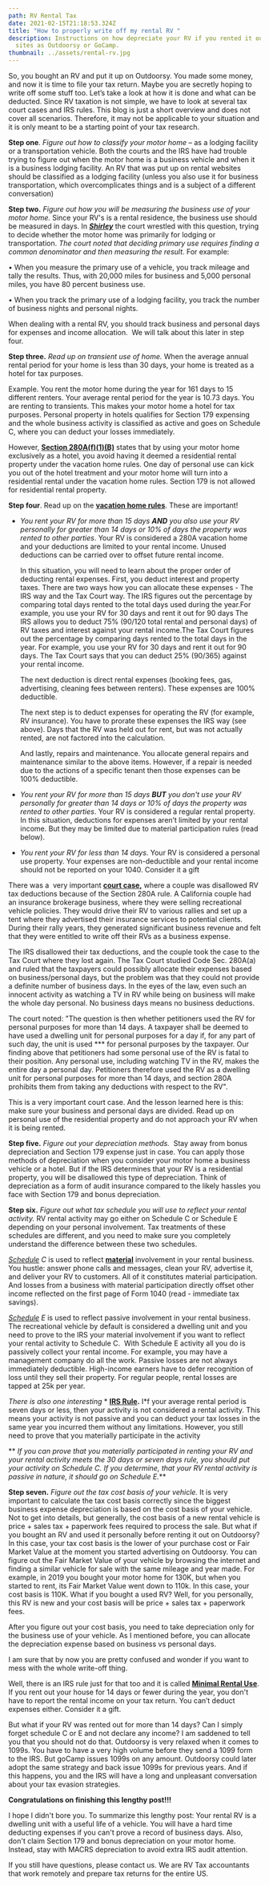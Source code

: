 ```yaml
---
path: RV Rental Tax
date: 2021-02-15T21:18:53.324Z
title: "How to properly write off my rental RV "
description: Instructions on how depreciate your RV if you rented it out on such
  sites as Outdoorsy or GoCamp.
thumbnail: ../assets/rental-rv.jpg
---
```

So, you bought an RV and put it up on Outdoorsy. You made some money, and now it is time to file your tax return. Maybe you are secretly hoping to write off some stuff too. Let’s take a look at how it is done and what can be deducted. Since RV taxation is not simple, we have to look at several tax court cases and IRS rules. This blog is just a short overview and does not cover all scenarios. Therefore, it may not be applicable to your situation and it is only meant to be a starting point of your tax research.

**Step one**. *Figure out how to classify your motor home* – as a lodging facility or a transportation vehicle. Both the courts and the IRS have had trouble trying to figure out when the motor home is a business vehicle and when it is a business lodging facility. An RV that was put up on rental websites should be classified as a lodging facility (unless you also use it for business transportation, which overcomplicates things and is a subject of a different conversation)

**Step two.** *Figure out how you will be measuring the business use of your motor home.* Since your RV's is a rental residence, the business use should be measured in days. In ***[Shirley](https://www.courtlistener.com/opinion/4557820/shirley-v-commr/)*** the court wrestled with this question, trying to decide whether the motor home was primarily for lodging or transportation. *The court noted that deciding primary use requires finding a common denominator and then measuring the result*. For example:

• When you measure the primary use of a vehicle, you track mileage and tally the results. Thus, with 20,000 miles for business and 5,000 personal miles, you have 80 percent business use.

• When you track the primary use of a lodging facility, you track the number of business nights and personal nights.

When dealing with a rental RV, you should track business and personal days for expenses and income allocation.  We will talk about this later in step four. 

**Step three.** *Read up on transient use of home.* When the average annual rental period for your home is less than 30 days, your home is treated as a hotel for tax purposes. 

Example. You rent the motor home during the year for 161 days to 15 different renters. Your average rental period for the year is 10.73 days. You are renting to transients. This makes your motor home a hotel for tax purposes. Personal property in hotels qualifies for Section 179 expensing and the whole business activity is classified as active and goes on Schedule C, where you can deduct your losses immediately.  

However, **[Section 280A(f)(1)(B)](https://www.law.cornell.edu/definitions/uscode.php?width=840&height=800&iframe=true&def_id=26-USC-551373876-1977192054&term_occur=3&term_src=title:26:subtitle:A:chapter:1:subchapter:B:part:IX:section:280A)** states that by using your motor home exclusively as a hotel, you avoid having it deemed a residential rental property under the vacation home rules. One day of personal use can kick you out of the hotel treatment and your motor home will turn into a residential rental under the vacation home rules. Section 179 is not allowed for residential rental property.

**Step four**. Read up on the **[vacation home rules](https://scholarship.law.duke.edu/cgi/viewcontent.cgi?article=2921&context=dlj)**. These are important! 

* *You rent your RV for more than 15 days **AND** you also use your RV personally for greater than 14 days or 10% of days the property was rented to other parties*. Your RV is considered a 280A vacation home and your deductions are limited to your rental income. Unused deductions can be carried over to offset future rental income.

  In this situation, you will need to learn about the proper order of deducting rental expenses. First, you deduct interest and property taxes. There are two ways how you can allocate these expenses - The IRS way and the Tax Court way. The IRS figures out the percentage by comparing total days rented to the total days used during the year.For example, you use your RV for 30 days and rent it out for 90 days The IRS allows you to deduct 75% (90/120 total rental and personal days) of RV taxes and interest against your rental income.The Tax Court figures out the percentage by comparing days rented to the total days in the year. For example, you use your RV for 30 days and rent it out for 90 days. The Tax Court says that you can deduct 25% (90/365) against your rental income.

  The next deduction is direct rental expenses (booking fees, gas, advertising, cleaning fees between renters). These expenses are 100% deductible. 

  The next step is to deduct expenses for operating the RV (for example, RV insurance). You have to prorate these expenses the IRS way (see above).  Days that the RV was held out for rent, but was not actually rented, are not factored into the calculation. 

  And lastly, repairs and maintenance. You allocate general repairs and maintenance similar to the above items. However, if a repair is needed due to the actions of a specific tenant then those expenses can be 100% deductible.
* *You rent your RV for more than 15 days **BUT** you don't use your RV personally for greater than 14 days or 10% of days the property was rented to other parties*. Your RV is considered a regular rental property. In this situation, deductions for expenses aren’t limited by your rental income. But they may be limited due to material participation rules (read below).
* *You rent your RV for less than 14 days*. Your RV is considered a personal use property. Your expenses are non-deductible and your rental income should not be reported on your 1040. Consider it a gift

There was a  very important **[court case,](https://www.taxcontroversy.com/wp-content/uploads/2017/08/Jackson-v.-Commissioner-T.C.-Memo.-2014-160.pdf)** where a couple was disallowed RV tax deductions because of the Section 280A rule. A California couple had an insurance brokerage business, where they were selling recreational vehicle policies. They would drive their RV to various rallies and set up a tent where they advertised their insurance services to potential clients. During their rally years, they generated significant business revenue and felt that they were entitled to write off their RVs as a business expense.

The IRS disallowed their tax deductions, and the couple took the case to the Tax Court where they lost again. The Tax Court studied Code Sec. 280A(a) and ruled that the taxpayers could possibly allocate their expenses based on business/personal days, but the problem was that they could not provide a definite number of business days. In the eyes of the law, even such an innocent activity as watching a TV in RV while being on business will make the whole day personal. No business days means no business deductions. 

The court noted: "The question is then whether petitioners used the RV for personal purposes for more than 14 days. A taxpayer shall be deemed to have used a dwelling unit for personal purposes for a day if, for any part of such day, the unit is used \*\** for personal purposes by the taxpayer. Our finding above that petitioners had some personal use of the RV is fatal to their position. Any personal use, including watching TV in the RV, makes the entire day a personal day. Petitioners therefore used the RV as a dwelling unit for personal purposes for more than 14 days, and section 280A prohibits them from taking any deductions with respect to the RV".

This is a very important court case. And the lesson learned here is this: make sure your business and personal days are divided. Read up on personal use of the residential property and do not approach your RV when it is being rented. 

**Step five.** *Figure out your depreciation methods.*  Stay away from bonus depreciation and Section 179 expense just in case. You can apply those methods of depreciation when you consider your motor home a business vehicle or a hotel. But if the IRS determines that your RV is a residential property,  you will be disallowed this type of depreciation. Think of depreciation as a form of audit insurance compared to the likely hassles you face with Section 179 and bonus depreciation.

**Step six.** *Figure out what tax schedule you will use to reflect your rental activity.* RV rental activity may go either on Schedule C or Schedule E depending on your personal involvement. Tax treatments of these schedules are different, and you need to make sure you completely understand the difference between these two schedules.

*[Schedule](https://www.irs.gov/pub/irs-pdf/f1040sc.pdf) C* is used to reflect **[material](https://www.accountingtools.com/articles/material-participation.html)** involvement in your rental business. You hustle: answer phone calls and messages, clean your RV, advertise it, and deliver your RV to customers. All of it constitutes material participation. And losses from a business with material participation directly offset other income reflected on the first page of Form 1040 (read - immediate tax savings).

*[Schedule](https://www.irs.gov/pub/irs-pdf/f1040se.pdf) E* is used to reflect passive involvement in your rental business. The recreational vehicle by default is considered a dwelling unit and you need to prove to the IRS your material involvement if you want to reflect your rental activity to Schedule C.  With Schedule E activity all you do is passively collect your rental income. For example, you may have a management company do all the work. Passive losses are not always immediately deductible. High-income earners have to defer recognition of loss until they sell their property. For regular people, rental losses are tapped at 25k per year.

*There is also one interesting* [](https://bradfordtaxinstitute.com/Content/Average-Rental-Seven-Days-or-Less.aspx)* **[IRS Rule](https://bradfordtaxinstitute.com/Content/Average-Rental-Seven-Days-or-Less.aspx).** I*f your average rental period is seven days or less, then your activity is not considered a rental activity. This means your activity is not passive and you can deduct your tax losses in the same year you incurred them without any limitations. However, you still need to prove that you materially participate in the activity

** *If you can prove that you materially participated in renting your RV and your rental activity meets the 30 days or seven days rule, you should put your activity on Schedule C. If you determine, that your RV rental activity is passive in nature, it should go on Schedule E.***

**Step seven.** *Figure out the tax cost basis of your vehicle.* It is very important to calculate the tax cost basis correctly since the biggest business expense depreciation is based on the cost basis of your vehicle. Not to get into details, but generally, the cost basis of a new rental vehicle is price + sales tax + paperwork fees required to process the sale. But what if you bought an RV and used it personally before renting it out on Outdoorsy? In this case, your tax cost basis is the lower of your purchase cost or Fair Market Value at the moment you started advertising on Outdoorsy. You can figure out the Fair Market Value of your vehicle by browsing the internet and finding a similar vehicle for sale with the same mileage and year made. For example, in 2019 you bought your motor home for 130K, but when you started to rent, its Fair Market Value went down to 110k. In this case, your cost basis is 110K. What if you bought a used RV? Well, for you personally, this RV is new and your cost basis will be price + sales tax + paperwork fees.

After you figure out your cost basis, you need to take depreciation only for the business use of your vehicle. As I mentioned before, you can allocate the depreciation expense based on business vs personal days.

I am sure that by now you are pretty confused and wonder if you want to mess with the whole write-off thing. 

Well, there is an IRS rule just for that too and it is called **[Minimal Rental Use](https://www.kiplinger.com/article/taxes/t010-c000-s002-5-irs-rules-for-renting-out-your-vacation-home.html)**. If you rent out your house for 14 days or fewer during the year, you don't have to report the rental income on your tax return. You can’t deduct expenses either. Consider it a gift.

But what if your RV was rented out for more than 14 days? Can I simply forget schedule C or E and not declare any income? I am saddened to tell you that you should not do that. Outdoorsy is very relaxed when it comes to 1099s. You have to have a very high volume before they send a 1099 form to the IRS. But goCamp issues 1099s on any amount. Outdoorsy could later adopt the same strategy and back issue 1099s for previous years. And if this happens, you and the IRS will have a long and unpleasant conversation about your tax evasion strategies.

**Congratulations on finishing this lengthy post!!!**

I hope I didn't bore you. To summarize this lengthy post: Your rental RV is a dwelling unit with a useful life of a vehicle. You will have a hard time deducting expenses if you can't prove a record of business days. Also, don't claim Section 179 and bonus depreciation on your motor home. Instead, stay with MACRS depreciation to avoid extra IRS audit attention. 

If you still have questions, please contact us. We are RV Tax accountants that work remotely and prepare tax returns for the entire US.